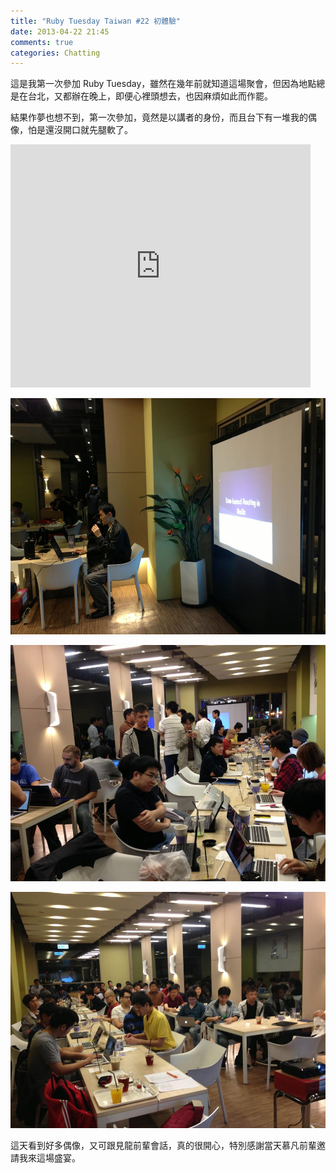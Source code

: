 ```yaml
---
title: "Ruby Tuesday Taiwan #22 初體驗"
date: 2013-04-22 21:45
comments: true
categories: Chatting
---
```


這是我第一次參加 Ruby Tuesday，雖然在幾年前就知道這場聚會，但因為地點總是在台北，又都辦在晚上，即便心裡頭想去，也因麻煩如此而作罷。

結果作夢也想不到，第一次參加，竟然是以講者的身份，而且台下有一堆我的偶像，怕是還沒開口就先腿軟了。

<iframe src="https://docs.google.com/presentation/d/13y-6Axgmu339C4lhOHNvcEtrR7xhgCJ6I-Ro5zR5nss/embed?start=false&loop=false&delayms=3000" frameborder="0" width="480" height="389" allowfullscreen="true" mozallowfullscreen="true" webkitallowfullscreen="true"></iframe>

![](/images/ruby-tuesday-tw.jpg)

![](/images/ruby-tuesday-tw2.jpg)

![](/images/ruby-tuesday-tw3.jpg)

這天看到好多偶像，又可跟見龍前輩會話，真的很開心，特別感謝當天慕凡前輩邀請我來這場盛宴。

